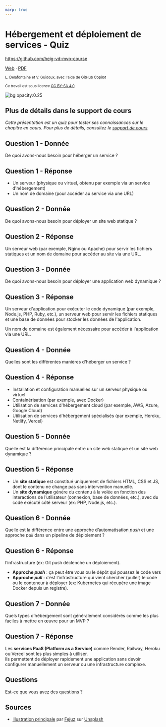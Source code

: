 ```yaml
---
marp: true
---
```


<!--
theme: gaia
size: 16:9
paginate: true
author: L. Delafontaine et V. Guidoux, avec l'aide de GitHub Copilot
title: HEIG-VD MVP Course - Hébergement et déploiement de services - Quiz
description: Quiz sur le chapitre Hébergement et déploiement de services pour le cours MVP à la HEIG-VD, Suisse
url: https://heig-vd-mvp-course.github.io/heig-vd-mvp-course/10-cours-hebergement-et-deploiement-de-services/03-quiz/index.html
header: "**Hébergement et déploiement de services - Quiz**"
footer: "**HEIG-VD** - MVP Course 2024-2025 - CC BY-SA 4.0"
style: |
    :root {
        --color-background: #fff;
        --color-foreground: #333;
        --color-highlight: #f96;
        --color-dimmed: #888;
        --color-headings: #7d8ca3;
    }
    blockquote {
        font-style: italic;
    }
    table {
        width: 100%;
    }
    h1, h2, h3, h4, h5, h6 {
        color: var(--color-headings);
    }
    h2, h3, h4, h5, h6 {
        font-size: 1.5rem;
    }
    h1 a:link, h2 a:link, h3 a:link, h4 a:link, h5 a:link, h6 a:link {
        text-decoration: none;
    }
    section:not(.lead) > p, blockquote {
        text-align: justify;
    }
    section:has(h1) {
        padding: 50px;
    }
    section:has(h1) > header {
        display: none;
    }
    section > header {
        font-size: 50%;
    }
    .two-columns {
        display: grid;
        grid-template-columns: 1fr 1fr;
        gap: 1rem;
    }
headingDivider: 6
-->

# Hébergement et déploiement de services - Quiz

<!--
_class: lead
_paginate: false
-->

<https://github.com/heig-vd-mvp-course>

[Web][web] · [PDF][pdf]

<small>L. Delafontaine et V. Guidoux, avec l'aide de GitHub Copilot</small>

<small>Ce travail est sous licence [CC BY-SA 4.0][license].</small>

![bg opacity:0.25][illustration-principale]

## Plus de détails dans le support de cours

<!-- _class: lead -->

_Cette présentation est un quiz pour tester ses connaissances sur le chapitre en
cours. Pour plus de détails, consultez le [support de cours][course-material]._

## Question 1 - Donnée

De quoi avons-nous besoin pour héberger un service ?

## Question 1 - Réponse

- Un serveur (physique ou virtuel, obtenu par exemple via un service
  d'hébergement)
- Un nom de domaine (pour accéder au service via une URL)

## Question 2 - Donnée

De quoi avons-nous besoin pour déployer un site web statique ?

## Question 2 - Réponse

Un serveur web (par exemple, Nginx ou Apache) pour servir les fichiers statiques
et un nom de domaine pour accéder au site via une URL.

## Question 3 - Donnée

De quoi avons-nous besoin pour déployer une application web dynamique ?

## Question 3 - Réponse

Un serveur d'application pour exécuter le code dynamique (par exemple, Node.js,
PHP, Ruby, etc.), un serveur web pour servir les fichiers statiques et une base
de données pour stocker les données de l'application.

Un nom de domaine est également nécessaire pour accéder à l'application via une
URL.

## Question 4 - Donnée

Quelles sont les différentes manières d'héberger un service ?

## Question 4 - Réponse

- Installation et configuration manuelles sur un serveur physique ou virtuel
- Containérisation (par exemple, avec Docker)
- Utilisation de services d'hébergement cloud (par exemple, AWS, Azure, Google
  Cloud)
- Utilisation de services d'hébergement spécialisés (par exemple, Heroku,
  Netlify, Vercel)

## Question 5 - Donnée

Quelle est la différence principale entre un site web statique et un site web
dynamique ?

## Question 5 - Réponse

- Un **site statique** est constitué uniquement de fichiers HTML, CSS et JS,
  dont le contenu ne change pas sans intervention manuelle.
- Un **site dynamique** génère du contenu à la volée en fonction des
  interactions de l’utilisateur (connexion, base de données, etc.), avec du code
  exécuté côté serveur (ex: PHP, Node.js, etc.).

## Question 6 - Donnée

Quelle est la différence entre une approche d’automatisation _push_ et une
approche _pull_ dans un pipeline de déploiement ?

## Question 6 - Réponse

l’infrastructure (ex: Git push déclenche un déploiement).

- **Approche _push_** : ça peut être vous ou le dépôt qui poussez le code vers
- **Approche _pull_** : c’est l’infrastructure qui vient chercher (puller) le
  code ou le conteneur à déployer (ex: Kubernetes qui récupère une image Docker
  depuis un registre).

## Question 7 - Donnée

Quels types d’hébergement sont généralement considérés comme les plus faciles à
mettre en œuvre pour un MVP ?

## Question 7 - Réponse

Les **services PaaS (Platform as a Service)** comme Render, Railway, Heroku ou
Vercel sont les plus simples à utiliser.  
Ils permettent de déployer rapidement une application sans devoir configurer
manuellement un serveur ou une infrastructure complexe.

## Questions

<!-- _class: lead -->

Est-ce que vous avez des questions ?

## Sources

- [Illustration principale][illustration-principale] par
  [Fejuz](https://unsplash.com/@fejuz) sur
  [Unsplash](https://unsplash.com/photos/a-large-amount-of-containers-are-stacked-on-top-of-each-other-q6j5mSRpi50)

<!-- URLs -->

[web]:
	https://heig-vd-mvp-course.github.io/heig-vd-mvp-course/10-cours-hebergement-et-deploiement-de-services/01-presentation/
[pdf]:
	https://heig-vd-mvp-course.github.io/heig-vd-mvp-course/10-cours-hebergement-et-deploiement-de-services/01-presentation/10-cours-hebergement-et-deploiement-de-services-presentation.pdf
[course-material]:
	https://github.com/heig-vd-mvp-course/heig-vd-mvp-course/blob/main/10-cours-hebergement-et-deploiement-de-services/02-support-de-cours/README.md
[license]:
	https://github.com/heig-vd-mvp-course/heig-vd-mvp-course/blob/main/LICENSE.md

<!-- Illustrations -->

[illustration-principale]:
	https://images.unsplash.com/photo-1634646809203-f3b4adff9127?fit=crop&h=720

